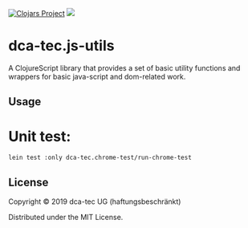 [![Clojars Project](https://img.shields.io/clojars/v/dca-tec/js-utils.svg)](https://clojars.org/dca-tec/js-utils)
[![](https://cljdoc.org/badge/re-frame)](https://cljdoc.org/jump/release/re-frame)
# dca-tec.js-utils

A ClojureScript library that provides a set of basic utility functions and wrappers for
basic java-script and dom-related work.

## Usage

# Unit test:
    lein test :only dca-tec.chrome-test/run-chrome-test

## License

Copyright © 2019 dca-tec UG (haftungsbeschränkt)

Distributed under the MIT License.


